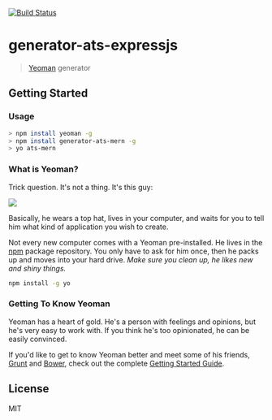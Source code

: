  [![Build Status](https://secure.travis-ci.org/atsid/generator-ats-mern.png?branch=master)](https://travis-ci.org/atsid/generator-ats-mern)
 
# generator-ats-expressjs
> [Yeoman](http://yeoman.io) generator


## Getting Started

### Usage
```bash
> npm install yeoman -g
> npm install generator-ats-mern -g
> yo ats-mern
```

### What is Yeoman?
Trick question. It's not a thing. It's this guy:

![](http://i.imgur.com/JHaAlBJ.png)

Basically, he wears a top hat, lives in your computer, and waits for you to tell him what kind of application you wish to create.

Not every new computer comes with a Yeoman pre-installed. He lives in the [npm](https://npmjs.org) package repository. You only have to ask for him once, then he packs up and moves into your hard drive. *Make sure you clean up, he likes new and shiny things.*

```bash
npm install -g yo
```
### Getting To Know Yeoman

Yeoman has a heart of gold. He's a person with feelings and opinions, but he's very easy to work with. If you think he's too opinionated, he can be easily convinced.

If you'd like to get to know Yeoman better and meet some of his friends, [Grunt](http://gruntjs.com) and [Bower](http://bower.io), check out the complete [Getting Started Guide](https://github.com/yeoman/yeoman/wiki/Getting-Started).


## License

MIT
